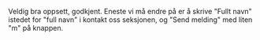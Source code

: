 Veldig bra oppsett, godkjent. Eneste vi må endre på er å skrive "Fullt navn" istedet for "full navn" i kontakt oss seksjonen, og "Send melding" med liten "m" på knappen.

